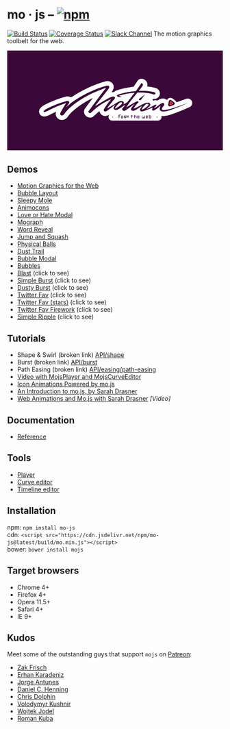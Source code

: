 # mo · js – [![npm](https://img.shields.io/npm/v/mo-js.svg)](https://www.npmjs.com/package/mo-js)
[![Build Status](https://travis-ci.org/mojs-contrib/mojs.svg?branch=master)](https://travis-ci.org/mojs-contrib/mojs)
[![Coverage Status](https://coveralls.io/repos/legomushroom/mojs/badge.svg?branch=master)](https://coveralls.io/r/legomushroom/mojs?branch=master)
[![Slack Channel](https://img.shields.io/badge/style-join-ff69b4.svg?label=slack%20channel)](https://mojs-contrib.slack.com)
The motion graphics toolbelt for the web.

![mo · js](logo.png "mo · js")

## Demos
- [Motion Graphics for the Web](https://codepen.io/sol0mka/full/ogOYJj/)
- [Bubble Layout](https://codepen.io/sol0mka/full/yNOage/)
- [Sleepy Mole](https://codepen.io/sol0mka/full/OyzBXR)
- [Animocons](https://tympanus.net/Development/Animocons/)
- [Love or Hate Modal](https://codepen.io/sol0mka/full/812699ce32c9a7aeb70c9384b32a533a/)
- [Mograph](https://codepen.io/sol0mka/full/39427561a8a0b15d7896480a7d96d3d1/)
- [Word Reveal](https://codepen.io/sol0mka/full/c94452fb65dbf676b0ae8a12d4267473/)
- [Jump and Squash](https://codepen.io/sol0mka/full/pEagoL/)
- [Physical Balls](https://codepen.io/sol0mka/full/7315f4364360ec87a6655d33782702fe/)
- [Dust Trail](https://codepen.io/sol0mka/full/633e6aa52d40691cca2f2cda91650bae/)
- [Bubble Modal](https://codepen.io/sol0mka/full/3c49de2d7d0ca3e92bf5db5bf7a2687d/)
- [Bubbles](https://codepen.io/sol0mka/full/2ef10ed42ff535182c31cd1dbb81e453/)
- [Blast](https://codepen.io/sol0mka/full/699cfc8716a13e0e1c15105af2b6fb95/) (click to see)
- [Simple Burst](https://codepen.io/sol0mka/full/6caf96461207a5caa9226fbd2631569d/) (click to see)
- [Dusty Burst](https://codepen.io/sol0mka/full/03e9d8f2fbf886aa1505c61c81d782a0/) (click to see)
- [Twitter Fav](https://codepen.io/sol0mka/full/wWdRLk/) (click to see)
- [Twitter Fav (stars)](https://codepen.io/sol0mka/full/PzmAym/) (click to see)
- [Twitter Fav Firework](https://codepen.io/sol0mka/full/xOAKKA/) (click to see)
- [Simple Ripple](https://codepen.io/sol0mka/full/XKdWJg/) (click to see)

## Tutorials
- Shape & Swirl (broken link) [API/shape](/api/shape.md)
- Burst (broken link) [API/burst](/api/burst.md)
- Path Easing (broken link) [API/easing/path-easing](/api/easing/path-easing.md)
- [Video with MojsPlayer and MojsCurveEditor](https://vimeo.com/185587462)
- [Icon Animations Powered by mo.js](https://tympanus.net/codrops/2016/02/23/icon-animations-powered-by-mo-js/)
- [An Introduction to mo.js, by Sarah Drasner](https://css-tricks.com/introduction-mo-js/)
- [Web Animations and Mo.js with Sarah Drasner](https://www.youtube.com/watch?v=yRxWa8lXasI) *[Video]*

## Documentation
- [Reference](/api)

## Tools
- [Player](https://github.com/mojs-contrib/mojs-player)
- [Curve editor](https://github.com/mojs-contrib/mojs-curve-editor)
- [Timeline editor](https://github.com/mojs-contrib/mojs-timeline-editor)

## Installation
npm: `npm install mo-js`  
cdn: `<script src="https://cdn.jsdelivr.net/npm/mo-js@latest/build/mo.min.js"></script>`  
bower: `bower install mojs`

## Target browsers
- Chrome 4+
- Firefox 4+
- Opera 11.5+
- Safari 4+
- IE 9+

## Kudos
Meet some of the outstanding guys that support `mojs` on [Patreon](https://patreon.com/user?u=3219311&utm_medium=social&utm_source=twitter&utm_campaign=creatorshare):

- [Zak Frisch](https://github.com/zfrisch)
- [Erhan Karadeniz](https://twitter.com/erhankaradeniz)
- [Jorge Antunes](https://github.com/stoikerty)
- [Daniel C. Henning](https://github.com/danielsdesk)
- [Chris Dolphin](https://github.com/likethemammal)
- [Volodymyr Kushnir](https://twitter.com/VovaKushnir)
- [Wojtek Jodel]()
- [Roman Kuba](https://github.com/codebryo)
